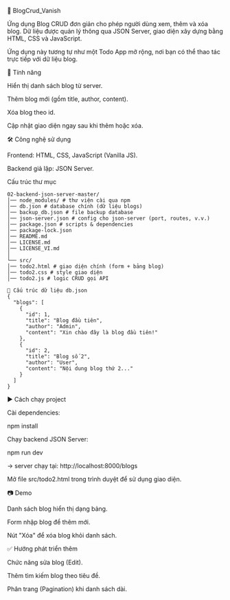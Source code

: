 📘 BlogCrud_Vanish

Ứng dụng Blog CRUD đơn giản cho phép người dùng xem, thêm và xóa blog.
Dữ liệu được quản lý thông qua JSON Server, giao diện xây dựng bằng HTML, CSS và JavaScript.

Ứng dụng này tương tự như một Todo App mở rộng, nơi bạn có thể thao tác trực tiếp với dữ liệu blog.

🚀 Tính năng

Hiển thị danh sách blog từ server.

Thêm blog mới (gồm title, author, content).

Xóa blog theo id.

Cập nhật giao diện ngay sau khi thêm hoặc xóa.

🛠️ Công nghệ sử dụng

Frontend: HTML, CSS, JavaScript (Vanilla JS).

Backend giả lập: JSON Server.

Cấu trúc thư mục

```
02-backend-json-server-master/
│── node_modules/ # thư viện cài qua npm
│── db.json # database chính (dữ liệu blogs)
│── backup_db.json # file backup database
│── json-server.json # config cho json-server (port, routes, v.v.)
│── package.json # scripts & dependencies
│── package-lock.json
│── README.md
│── LICENSE.md
│── LICENSE_VI.md
│
└── src/
│── todo2.html # giao diện chính (form + bảng blog)
│── todo2.css # style giao diện
│── todo2.js # logic CRUD gọi API
```
```
📑 Cấu trúc dữ liệu db.json
{
  "blogs": [
    {
      "id": 1,
      "title": "Blog đầu tiên",
      "author": "Admin",
      "content": "Xin chào đây là blog đầu tiên!"
    },
    {
      "id": 2,
      "title": "Blog số 2",
      "author": "User",
      "content": "Nội dung blog thứ 2..."
    }
  ]
}
```
▶️ Cách chạy project

Cài dependencies:

npm install


Chạy backend JSON Server:

npm run dev


→ server chạy tại: http://localhost:8000/blogs

Mở file src/todo2.html trong trình duyệt để sử dụng giao diện.

📷 Demo

Danh sách blog hiển thị dạng bảng.

Form nhập blog để thêm mới.

Nút "Xóa" để xóa blog khỏi danh sách.

✅ Hướng phát triển thêm

Chức năng sửa blog (Edit).

Thêm tìm kiếm blog theo tiêu đề.

Phân trang (Pagination) khi danh sách dài.
